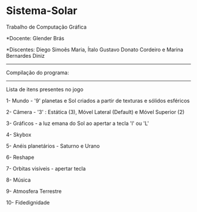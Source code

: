 # Sistema-Solar
Trabalho de Computação Gráfica

*Docente: Glender Brás
 
*Discentes: Diego Simoẽs Maria, Ítalo Gustavo Donato Cordeiro e Marina Bernardes Diniz
 


*****************************************************
Compilação do programa:




*****************************************************
Lista de itens presentes no jogo

1- Mundo - '9' planetas e Sol criados a partir de texturas e sólidos esféricos

2- Câmera - '3' : Estática (3), Móvel Lateral (Default) e Móvel Superior (2)

3- Gráficos - a luz emana do Sol ao apertar a tecla 'l' ou 'L' 

4- Skybox 

5- Anéis planetários - Saturno e Urano

6- Reshape 

7- Orbitas visíveis - apertar tecla 

8- Música

9- Atmosfera Terrestre 

10- Fidedignidade
